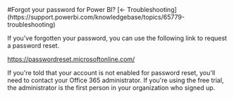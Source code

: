 <properties pageTitle="Forgot your password for Power BI?" description="Forgot your password for Power BI?" services="powerbi" documentationCenter="" authors="v-anpasi" manager="mblythe" editor=""/>
<tags ms.service="powerbi" ms.devlang="NA" ms.topic="article" ms.tgt_pltfrm="NA" ms.workload="powerbi" ms.date="06/26/2015" ms.author="v-anpasi"/>
#Forgot your password for Power BI?
[← Troubleshooting](https://support.powerbi.com/knowledgebase/topics/65779-troubleshooting)

If you've forgotten your password, you can use the following link to request a password reset.

<https://passwordreset.microsoftonline.com/>

If you're told that your account is not enabled for password reset, you'll need to contact your Office 365 administrator. If you're using the free trial, the administrator is the first person in your organization who signed up.